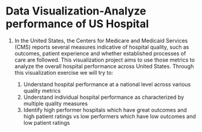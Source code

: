 # Data Visualization-Analyze performance of US Hospital
1. In the United States, the Centers for Medicare and Medicaid Services (CMS) reports several measures indicative of hospital quality, such as outcomes, patient experience and      whether established processes of care are followed. This visualization project aims to use those metrics to analyze the overall hospital performance across United States.        Through this visualization exercise we will try to:

    1. Understand hospital performance at a national level across various quality metrics
    1. Understand individual hospital performance as characterized by multiple quality measures
    1. Identify high performer hospitals which have great outcomes and high patient ratings vs low performers which have low outcomes and low patient ratings 
